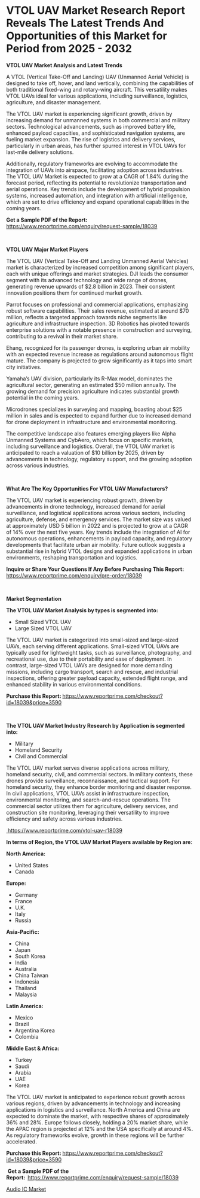 <p><h1>VTOL UAV Market Research Report Reveals The Latest Trends And Opportunities of this Market for Period from 2025 - 2032</h1></p><p><strong>VTOL UAV Market Analysis and Latest Trends</strong></p>
<p><p>A VTOL (Vertical Take-Off and Landing) UAV (Unmanned Aerial Vehicle) is designed to take off, hover, and land vertically, combining the capabilities of both traditional fixed-wing and rotary-wing aircraft. This versatility makes VTOL UAVs ideal for various applications, including surveillance, logistics, agriculture, and disaster management.</p><p>The VTOL UAV market is experiencing significant growth, driven by increasing demand for unmanned systems in both commercial and military sectors. Technological advancements, such as improved battery life, enhanced payload capacities, and sophisticated navigation systems, are fueling market expansion. The rise of logistics and delivery services, particularly in urban areas, has further spurred interest in VTOL UAVs for last-mile delivery solutions.</p><p>Additionally, regulatory frameworks are evolving to accommodate the integration of UAVs into airspace, facilitating adoption across industries. The VTOL UAV Market is expected to grow at a CAGR of 1.84% during the forecast period, reflecting its potential to revolutionize transportation and aerial operations. Key trends include the development of hybrid propulsion systems, increased automation, and integration with artificial intelligence, which are set to drive efficiency and expand operational capabilities in the coming years.</p></p>
<p><strong>Get a Sample PDF of the Report:&nbsp;</strong> <a href="https://www.reportprime.com/enquiry/request-sample/18039?utm_campaign=3519&utm_medium=2&utm_source=Github&utm_content=ia&utm_term=18032025&utm_id=vtol-uav">https://www.reportprime.com/enquiry/request-sample/18039</a></p>
<p>&nbsp;</p>
<p><strong>VTOL UAV Major Market Players</strong></p>
<p><p>The VTOL UAV (Vertical Take-Off and Landing Unmanned Aerial Vehicles) market is characterized by increased competition among significant players, each with unique offerings and market strategies. DJI leads the consumer segment with its advanced technology and wide range of drones, generating revenue upwards of $2.8 billion in 2023. Their consistent innovation positions them for continued market growth.</p><p>Parrot focuses on professional and commercial applications, emphasizing robust software capabilities. Their sales revenue, estimated at around $70 million, reflects a targeted approach towards niche segments like agriculture and infrastructure inspection. 3D Robotics has pivoted towards enterprise solutions with a notable presence in construction and surveying, contributing to a revival in their market share.</p><p>Ehang, recognized for its passenger drones, is exploring urban air mobility with an expected revenue increase as regulations around autonomous flight mature. The company is projected to grow significantly as it taps into smart city initiatives.</p><p>Yamaha’s UAV division, particularly its R-Max model, dominates the agricultural sector, generating an estimated $50 million annually. The growing demand for precision agriculture indicates substantial growth potential in the coming years.</p><p>Microdrones specializes in surveying and mapping, boasting about $25 million in sales and is expected to expand further due to increased demand for drone deployment in infrastructure and environmental monitoring.</p><p>The competitive landscape also features emerging players like Alpha Unmanned Systems and CybAero, which focus on specific markets, including surveillance and logistics. Overall, the VTOL UAV market is anticipated to reach a valuation of $10 billion by 2025, driven by advancements in technology, regulatory support, and the growing adoption across various industries.</p></p>
<p>&nbsp;</p>
<p><strong>What Are The Key Opportunities For VTOL UAV Manufacturers?</strong></p>
<p><p>The VTOL UAV market is experiencing robust growth, driven by advancements in drone technology, increased demand for aerial surveillance, and logistical applications across various sectors, including agriculture, defense, and emergency services. The market size was valued at approximately USD 5 billion in 2022 and is projected to grow at a CAGR of 14% over the next five years. Key trends include the integration of AI for autonomous operations, enhancements in payload capacity, and regulatory developments that facilitate urban air mobility. Future outlook suggests a substantial rise in hybrid VTOL designs and expanded applications in urban environments, reshaping transportation and logistics.</p></p>
<p><strong>Inquire or Share Your Questions If Any Before Purchasing This Report:</strong> <a href="https://www.reportprime.com/enquiry/pre-order/18039?utm_campaign=3519&utm_medium=2&utm_source=Github&utm_content=ia&utm_term=18032025&utm_id=vtol-uav">https://www.reportprime.com/enquiry/pre-order/18039</a></p>
<p>&nbsp;</p>
<p><strong>Market Segmentation</strong></p>
<p><strong>The VTOL UAV Market Analysis by types is segmented into:</strong></p>
<p><ul><li>Small Sized VTOL UAV</li><li>Large Sized VTOL UAV</li></ul></p>
<p><p>The VTOL UAV market is categorized into small-sized and large-sized UAVs, each serving different applications. Small-sized VTOL UAVs are typically used for lightweight tasks, such as surveillance, photography, and recreational use, due to their portability and ease of deployment. In contrast, large-sized VTOL UAVs are designed for more demanding missions, including cargo transport, search and rescue, and industrial inspections, offering greater payload capacity, extended flight range, and enhanced stability in various environmental conditions.</p></p>
<p><strong>Purchase this Report:&nbsp;</strong><a href="https://www.reportprime.com/checkout?id=18039&price=3590&utm_campaign=3519&utm_medium=2&utm_source=Github&utm_content=ia&utm_term=18032025&utm_id=vtol-uav">https://www.reportprime.com/checkout?id=18039&price=3590</a></p>
<p>&nbsp;</p>
<p><strong>The VTOL UAV Market Industry Research by Application is segmented into:</strong></p>
<p><ul><li>Military</li><li>Homeland Security</li><li>Civil and Commercial</li></ul></p>
<p><p>The VTOL UAV market serves diverse applications across military, homeland security, civil, and commercial sectors. In military contexts, these drones provide surveillance, reconnaissance, and tactical support. For homeland security, they enhance border monitoring and disaster response. In civil applications, VTOL UAVs assist in infrastructure inspection, environmental monitoring, and search-and-rescue operations. The commercial sector utilizes them for agriculture, delivery services, and construction site monitoring, leveraging their versatility to improve efficiency and safety across various industries.</p></p>
<p><a href="https://www.reportprime.com/vtol-uav-r18039?utm_campaign=3519&utm_medium=2&utm_source=Github&utm_content=ia&utm_term=18032025&utm_id=vtol-uav">&nbsp;https://www.reportprime.com/vtol-uav-r18039</a></p>
<p><strong>In terms of Region, the VTOL UAV Market Players available by Region are:</strong></p>
<p>
    <p> <strong> North America: </strong>
        <ul>
            <li>United States</li>
            <li>Canada</li>
        </ul>
        </p> 
    <p> <strong> Europe: </strong>
        <ul>
            <li>Germany</li>
            <li>France</li>
            <li>U.K.</li>
            <li>Italy</li>
            <li>Russia</li>
        </ul>
        </p> 
    <p> <strong> Asia-Pacific: </strong>
        <ul>
            <li>China</li>
            <li>Japan</li>
            <li>South Korea</li>
            <li>India</li>
            <li>Australia</li>
            <li>China Taiwan</li>
            <li>Indonesia</li>
            <li>Thailand</li>
            <li>Malaysia</li>
        </ul>
        </p> 
    <p> <strong> Latin America: </strong>
        <ul>
            <li>Mexico</li>
            <li>Brazil</li>
            <li>Argentina Korea</li>
            <li>Colombia</li>
        </ul>
        </p> 
    <p> <strong> Middle East & Africa: </strong>
        <ul>
            <li>Turkey</li>
            <li>Saudi</li>
            <li>Arabia</li>
            <li>UAE</li>
            <li>Korea</li>
        </ul>
    </p>
    </p>
<p><p>The VTOL UAV market is anticipated to experience robust growth across various regions, driven by advancements in technology and increasing applications in logistics and surveillance. North America and China are expected to dominate the market, with respective shares of approximately 36% and 28%. Europe follows closely, holding a 20% market share, while the APAC region is projected at 12% and the USA specifically at around 4%. As regulatory frameworks evolve, growth in these regions will be further accelerated.</p></p>
<p><strong>Purchase this Report: </strong><a href="https://www.reportprime.com/checkout?id=18039&price=3590&utm_campaign=3519&utm_medium=2&utm_source=Github&utm_content=ia&utm_term=18032025&utm_id=vtol-uav">https://www.reportprime.com/checkout?id=18039&price=3590</a></p>
<p>&nbsp;<strong>Get a Sample PDF of the Report:&nbsp;&nbsp;</strong><a href="https://www.reportprime.com/enquiry/request-sample/18039?utm_campaign=3519&utm_medium=2&utm_source=Github&utm_content=ia&utm_term=18032025&utm_id=vtol-uav">https://www.reportprime.com/enquiry/request-sample/18039</a></p>
<p><strong></strong></p>
<p><p><a href="https://github.com/sanokdagada01/Market-Research-Report-List-1/blob/main/audio-ic-market.md?utm_campaign=3519&utm_medium=2&utm_source=Github&utm_content=ia&utm_term=18032025&utm_id=vtol-uav">Audio IC Market</a></p></p>